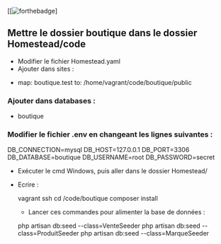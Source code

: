 [[![forthebadge](https://forthebadge.com?primaryBGColor=%234a4a4a&primaryTextColor=%23ffffff&secondaryBGColor=%23389AD5&secondaryTextColor=%23FFFFFF&tertiaryBGColor=%232674A4&tertiaryTextColor=%23FFFFFF&primaryLabel=Fait+avec&secondaryLabel=php&tertiaryLabel=&panels=2#/generator)]
## Mettre le dossier boutique dans le dossier Homestead/code 

* Modifier le fichier Homestead.yaml
* Ajouter dans sites : 
- map: boutique.test
  to: /home/vagrant/code/boutique/public

### Ajouter dans databases :
- boutique

### Modifier le fichier .env en changeant les lignes suivantes : 

DB_CONNECTION=mysql
DB_HOST=127.0.0.1
DB_PORT=3306
DB_DATABASE=boutique
DB_USERNAME=root
DB_PASSWORD=secret

* Exécuter le cmd Windows, puis aller dans le dossier Homestead/ 
* Ecrire :

  vagrant ssh
  cd /code/boutique
  composer install

  * Lancer ces commandes pour alimenter la base de données : 
    
  php artisan db:seed --class=VenteSeeder
  php artisan db:seed --class=ProduitSeeder
  php artisan db:seed --class=MarqueSeeder

  

 
    
